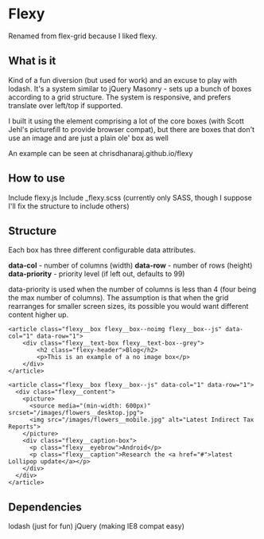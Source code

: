 # Flexy

Renamed from flex-grid because I liked flexy.

## What is it

Kind of a fun diversion (but used for work) and an excuse to play with lodash. It's a system similar to jQuery Masonry - sets up a bunch of boxes according to a grid structure. The system is responsive, and prefers translate over left/top if supported.

I built it using the <picture> element comprising a lot of the core boxes (with Scott Jehl's picturefill to provide browser compat), but there are boxes that don't use an image and are just a plain ole' box as well

An example can be seen at chrisdhanaraj.github.io/flexy

## How to use

Include flexy.js
Include _flexy.scss (currently only SASS, though I suppose I'll fix the structure to include others)

## Structure

Each box has three different configurable data attributes. 

**data-col** - number of columns (width)
**data-row** - number of rows (height)
**data-priority** - priority level (if left out, defaults to 99)

data-priority is used when the number of columns is less than 4 (four being the max number of columns). The assumption is that when the grid rearranges for smaller screen sizes, its possible you would want different content higher up.

	<article class="flexy__box flexy__box--noimg flexy__box--js" data-col="1" data-row="1">
    	<div class="flexy__text-box flexy__text-box--grey">
        	<h2 class="flexy-header">Blog</h2>
        	<p>This is an example of a no image box</p>
     	</div>
    </article>

    <article class="flexy__box flexy__box--js" data-col="1" data-row="1">
      <div class="flexy__content">
        <picture>
          <source media="(min-width: 600px)" srcset="/images/flowers__desktop.jpg">
          <img src="/images/flowers__mobile.jpg" alt="Latest Indirect Tax Reports">
        </picture>
        <div class="flexy__caption-box">
          <p class="flexy__eyebrow">Android</p>
          <p class="flexy__caption">Research the <a href="#">latest Lollipop update</a></p>
        </div>
      </div>
    </article>

## Dependencies

lodash (just for fun)
jQuery (making IE8 compat easy)